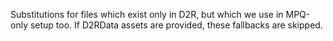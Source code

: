 Substitutions for files which exist only in D2R, but which we use in MPQ-only setup too. If D2RData assets are provided, these fallbacks are skipped.
